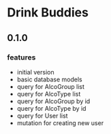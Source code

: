 # Drink Buddies

## 0.1.0
### features
- initial version
- basic database models
- query for AlcoGroup list
- query for AlcoType list
- query for AlcoGroup by id
- query for AlcoType by id
- query for User list
- mutation for creating new user
